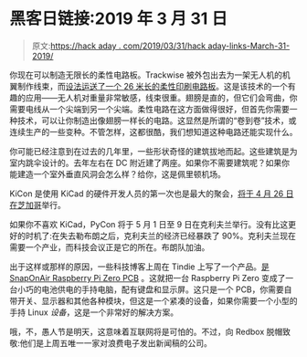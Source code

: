 # 黑客日链接:2019 年 3 月 31 日

> 原文:[https://hack aday . com/2019/03/31/hack aday-links-March-31-2019/](https://hackaday.com/2019/03/31/hackaday-links-march-31-2019/)

你现在可以制造无限长的柔性电路板。Trackwise 被外包出去为一架无人机的机翼制作线束，而[设法运送了一个 26 米长的柔性印刷电路板](https://www.microwavejournal.com/articles/31986-longest-multilayer-flexible-printed-circuit-spans-26-m85-ft-wings-of-uav)。这是该技术的一个有趣的应用——无人机对重量非常敏感，线束很重。翅膀是直的，但它们会弯曲，你需要电线从一个尖端到另一个尖端。柔性电路在这方面做得很好，但首先你需要一种技术，可以让你制造出像翅膀一样长的电路。这显然是所谓的“卷到卷”技术，或连续生产的一些变种。不管怎样，这都很酷，我们想知道这种电路还能实现什么。

你可能已经注意到在过去的几年里，一些形状奇怪的建筑拔地而起。这些建筑是为室内跳伞设计的。去年左右在 DC 附近建了两座。如果你不需要建筑呢？如果你能建造一个室外垂直风洞会怎么样？给你，这是佩里顿机场。

KiCon 是使用 KiCad 的硬件开发人员的第一次也是最大的聚会，[将于 4 月 26 日在芝加哥](https://kicad-kicon.com/)举行。

如果你不喜欢 KiCad，PyCon 将于 5 月 1 日至 9 日在克利夫兰举行。没有比这更好的时机了:在失去勒布朗之后，克利夫兰的经济已经暴跌了 90%。克利夫兰现在需要一个产业，而科技会议正是它的所在。布朗队加油。

出于这样或那样的原因，一些科技博客上周在 Tindie 上写了一个产品。[是 SnapOnAir Raspberry Pi Zero PCB](https://www.tindie.com/products/electronictrik/snaponair-raspberry-pi-zero-pcb/#) 。这就把一台 Raspberry Pi Zero 变成了一台小巧的电池供电的手持电脑，配有键盘和显示屏。这只是一个 PCB，你需要自带开关、显示器和其他各种模块，但这是一个紧凑的设备，如果你需要一个小型的手持 Linux *设备*，这是一个非常好的解决方案。

哦，不，愚人节是明天，这意味着互联网将是可怕的。不过，向 Redbox 脱帽致敬:他们是上周五唯一一家对浪费电子发出新闻稿的公司。